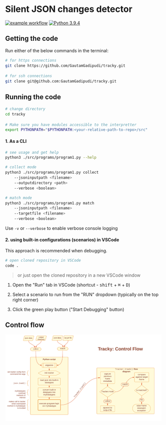 # Silent JSON changes detector
[![example workflow](https://github.com/GautamGadipudi/tracky/actions/workflows/main.yml/badge.svg)](https://github.com/GautamGadipudi/tracky/actions/workflows/main.yml) [![Python 3.9.4](https://img.shields.io/badge/python-3.9.4-blue.svg)](https://www.python.org/downloads/release/python-394/)


## Getting the code
Run either of the below commands in the terminal:
```bash
# for https connections
git clone https://github.com/GautamGadipudi/tracky.git

# for ssh connections
git clone git@github.com:GautamGadipudi/tracky.git
```

## Running the code

``` bash
# change directory
cd tracky

# Make sure you have modules accessible to the interpretter
export PYTHONPATH="$PYTHONPATH:<your-relative-path-to-repo>/src"
```

 
#### 1. As a CLI

```bash
# see usage and get help
python3 ./src/programs/program1.py --help
```

```bash
# collect mode
python3 ./src/programs/program1.py collect 
    --jsoninputpath <filename> 
    --outputdirectory <path>
    --verbose <boolean>
```

```bash
# match mode
python3 ./src/programs/program1.py match 
    --jsoninputpath <filename> 
    --targetfile <filename>
    --verbose <boolean>
```

Use `-v` or `--verbose` to enable verbose console logging

#### 2. using built-in configurations (scenarios) in VSCode 
This approach is recommended when debugging.

```bash
# open cloned repository in VSCode
code .
```
> or just open the cloned repository in a new VSCode window 

1. Open the "Run" tab in VSCode
(shortcut - <kbd>shift</kbd> + <kbd>⌘</kbd> + <kbd>D</kbd>)

2. Select a scenario to run from the "RUN" dropdown (typically on the top right corner)

3. Click the green play button ("Start Debugging" button)

## Control flow
<div align="center"> <img src="./control_flow.jpeg" width="720"></div>
